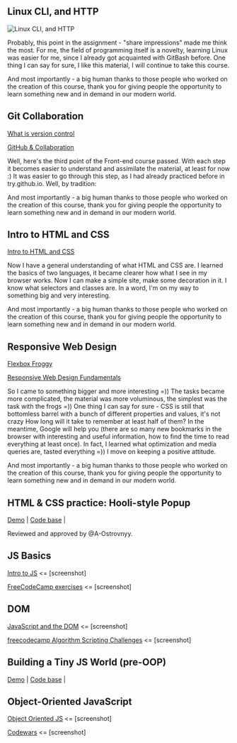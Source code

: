 ## Linux CLI, and HTTP 
![Linux CLI, and HTTP](https://docs.google.com/drawings/d/1s7wjVaYuHvj9kyk8tNX1qJ9ArLrvBMuabz0w-2Ys2mI/edit?usp=sharing)


<p>Probably, this point in the assignment - "share impressions" made me think the most. For me, the field of programming itself is a novelty, learning Linux was easier for me, since I already got acquainted with GitBash before. One thing I can say for sure, I like this material, I will continue to take this course.</p>
<p>And most importantly - a big human thanks to those people who worked on the creation of this course, thank you for giving people the opportunity to learn something new and in demand in our modern world.</p>

## Git Collaboration
<a href ="https://drive.google.com/open?id=1x-R0_qt9xrntdvTTLqLR5POThMGXd5cMVNVqw7s8LZ4">What is version control</a>
<p><a href = "https://drive.google.com/open?id=1i7WhbXDgpnZLHPC3_r_HKLWXACQNHJVd-RC8oKy7OPM"> GitHub & Collaboration</a></p>

<p>Well, here's the third point of the Front-end course passed. With each step it becomes easier to understand and assimilate the material, at least for now :) It was easier to go through this step, as I had already practiced before in try.github.io. Well, by tradition:</p>
<p>And most importantly - a big human thanks to those people who worked on the creation of this course, thank you for giving people the opportunity to learn something new and in demand in our modern world.</p>

## Intro to HTML and CSS
<a href = "https://docs.google.com/drawings/d/1YBS_oB3KoRuNKh4AACopJXexaUi2SkzRSwlmjXJ6L1k">Intro to HTML and CSS</a> 

<p>Now I have a general understanding of what HTML and CSS are. I learned the basics of two languages, it became clearer how what I see in my browser works. Now I can make a simple site, make some decoration in it. I know what selectors and classes are. In a word, I'm on my way to something big and very interesting.</p>
<p>And most importantly - a big human thanks to those people who worked on the creation of this course, thank you for giving people the opportunity to learn something new and in demand in our modern world.</p>

## Responsive Web Design
<a href = "https://drive.google.com/open?id=1NsErzDh3Mlao_MdT40NVYpgERy-xVTyDNtjDcZza8Hc">Flexbox Froggy<a/>
<p><a href = "https://drive.google.com/open?id=1pxiPozzRY0MbJWmh6Ry5X_Le5myA9c2e1jAipMrSSPU"> Responsive Web Design Fundamentals</a></p>

<p>So I came to something bigger and more interesting =)) The tasks became more complicated, the material was more voluminous, the simplest was the task with the frogs =)) One thing I can say for sure - CSS is still that bottomless barrel with a bunch of different properties and values, it's not crazy How long will it take to remember at least half of them? In the meantime, Google will help you (there are so many new bookmarks in the browser with interesting and useful information, how to find the time to read everything at least once). In fact, I learned what optimization and media queries are, tasted everything =)) I move on keeping a positive attitude.</p>
<p>And most importantly - a big human thanks to those people who worked on the creation of this course, thank you for giving people the opportunity to learn something new and in demand in our modern world.</p>

## HTML & CSS practice: Hooli-style Popup
[Demo](https://xt0perx.github.io/popup-style/) |
[Code base](https://github.com/xT0PERx/popup-style) |
<p>Reviewed and approved by @A-Ostrovnyy.</p>

## JS Basics
[Intro to JS](https://docs.google.com/drawings/d/1ntOG_5jYxfAJ6bO3EQmEoKJBikkRwtUqVingWfAIdrs/edit?usp=sharing) <= [screenshot]

[FreeCodeCamp exercises](https://docs.google.com/drawings/d/19CxHWdnWG-s10lHNj4T3wryvWArpWBL_jq84CTsk3_U/edit?usp=sharing) <= [screenshot]

## DOM
[JavaScript and the DOM](https://docs.google.com/drawings/d/1gRCmBhfgycZPow1kO7KEKiAcCTaqkNZtjnLwkn4jiVI/edit?usp=sharing) <= [screenshot]

[freecodecamp Algorithm Scripting Challenges](https://docs.google.com/drawings/d/1HqekFJupGCG0vHK5eRZMfq1U5iH4siTWwc3wUWvEGH8/edit?usp=sharing) <= [screenshot]
  
## Building a Tiny JS World (pre-OOP)
[Demo](https://xt0perx.github.io/a-tiny-JS-world/) |
[Code base](https://github.com/xT0PERx/a-tiny-JS-world/blob/master/index.js) |

## Object-Oriented JavaScript
[Object Oriented JS](https://docs.google.com/drawings/d/1wssz6AK3QPC0KNkZ4Ski38z77mhzM28HluETWaFsbOs/edit?usp=sharing) <= [screenshot]<p>
[Codewars](https://docs.google.com/drawings/d/1ij-o2b9AncJmu5sxT4ZSo1UAOh2X5cRmvNu2Y92GhLg/edit?usp=sharing) <= [screenshot]</p>

